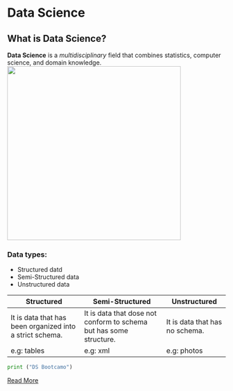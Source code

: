# Data Science
## What is Data Science?
**Data Science** is a *multidisciplinary* field that combines statistics, computer science, and domain knowledge.
<img width="400" height="400" src="https://github.com/Tuwaiq-Data-Science-Bootcamp-V3/Markdown-Lab1/blob/main/DS.png">
### Data types:
- Structured datd
- Semi-Structured data
- Unstructured data

| Structured | Semi-Structured | Unstructured |
| ----------- | ----------- |----------- |
| It is data that has been organized into a strict schema. | It is data that dose not conform to schema but has some structure. |It is data that has no schema.|
| e.g: tables| e.g: xml |e.g: photos|


```python
print ("DS Bootcamo") 
```
 
[Read More](https://en.wikipedia.org/wiki/Data_science”)
